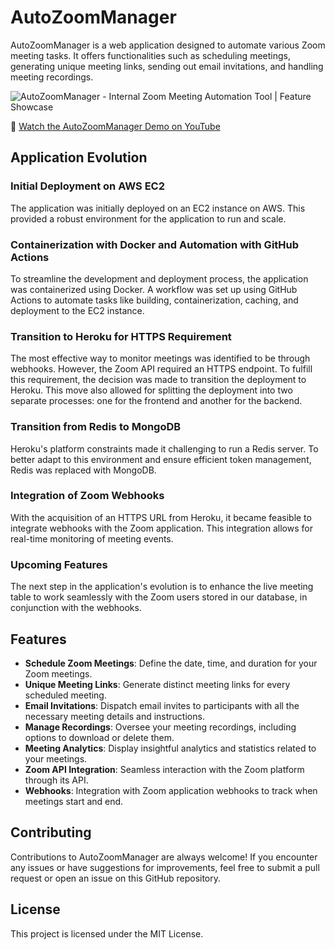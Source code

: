 # AutoZoomManager

AutoZoomManager is a web application designed to automate various Zoom meeting tasks. It offers functionalities such as scheduling meetings, generating unique meeting links, sending out email invitations, and handling meeting recordings.

![AutoZoomManager - Internal Zoom Meeting Automation Tool | Feature Showcase](https://i9.ytimg.com/vi_webp/H1BX7cXeVKU/mqdefault.webp?v=651556fd&sqp=CNSt1agG&rs=AOn4CLBq9wnAGPA1JI52m1zZ7-FrQH2TMg)

🎥 [Watch the AutoZoomManager Demo on YouTube](https://www.youtube.com/watch?v=H1BX7cXeVKU)

## Application Evolution

### Initial Deployment on AWS EC2

The application was initially deployed on an EC2 instance on AWS. This provided a robust environment for the application to run and scale.

### Containerization with Docker and Automation with GitHub Actions

To streamline the development and deployment process, the application was containerized using Docker. A workflow was set up using GitHub Actions to automate tasks like building, containerization, caching, and deployment to the EC2 instance.

### Transition to Heroku for HTTPS Requirement

The most effective way to monitor meetings was identified to be through webhooks. However, the Zoom API required an HTTPS endpoint. To fulfill this requirement, the decision was made to transition the deployment to Heroku. This move also allowed for splitting the deployment into two separate processes: one for the frontend and another for the backend.

### Transition from Redis to MongoDB

Heroku's platform constraints made it challenging to run a Redis server. To better adapt to this environment and ensure efficient token management, Redis was replaced with MongoDB.

### Integration of Zoom Webhooks

With the acquisition of an HTTPS URL from Heroku, it became feasible to integrate webhooks with the Zoom application. This integration allows for real-time monitoring of meeting events.

### Upcoming Features

The next step in the application's evolution is to enhance the live meeting table to work seamlessly with the Zoom users stored in our database, in conjunction with the webhooks.

## Features

- **Schedule Zoom Meetings**: Define the date, time, and duration for your Zoom meetings.
- **Unique Meeting Links**: Generate distinct meeting links for every scheduled meeting.
- **Email Invitations**: Dispatch email invites to participants with all the necessary meeting details and instructions.
- **Manage Recordings**: Oversee your meeting recordings, including options to download or delete them.
- **Meeting Analytics**: Display insightful analytics and statistics related to your meetings.
- **Zoom API Integration**: Seamless interaction with the Zoom platform through its API.
- **Webhooks**: Integration with Zoom application webhooks to track when meetings start and end.

## Contributing

Contributions to AutoZoomManager are always welcome! If you encounter any issues or have suggestions for improvements, feel free to submit a pull request or open an issue on this GitHub repository.

## License

This project is licensed under the MIT License.

